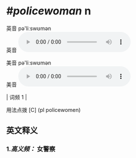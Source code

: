 # ***\#policewoman*** n
英音 pə'liːswʊmən  
英音
<audio src="./media/policewoman-B.aac" controls="controls"></audio>

美音 pə'liːswʊmən  
美音
<audio src="./media/policewoman.aac" controls="controls"></audio>



| 词频 1 |  

用法点拨  [C] (pl policewomen)

英文释义
---
### 1.*高义频：* **女警察**  


